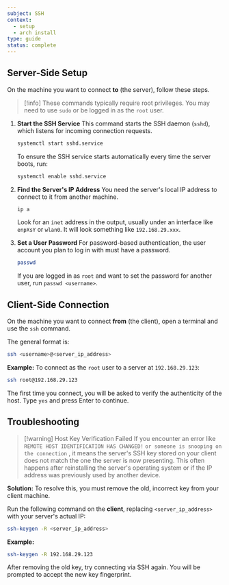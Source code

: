 ```yaml
---
subject: SSH
context:
  - setup
  - arch install
type: guide
status: complete
---
```


## Server-Side Setup

On the machine you want to connect **to** (the server), follow these steps.

> [!info]
> These commands typically require root privileges. You may need to use `sudo` or be logged in as the `root` user.

1.  **Start the SSH Service**
    This command starts the SSH daemon (`sshd`), which listens for incoming connection requests.
    ```bash
    systemctl start sshd.service
    ```
    To ensure the SSH service starts automatically every time the server boots, run:
    ```bash
    systemctl enable sshd.service
    ```

2.  **Find the Server's IP Address**
    You need the server's local IP address to connect to it from another machine.
    ```bash
    ip a
    ```
    Look for an `inet` address in the output, usually under an interface like `enpXsY` or `wlan0`. It will look something like `192.168.29.xxx`.

3.  **Set a User Password**
    For password-based authentication, the user account you plan to log in with must have a password.
    ```bash
    passwd
    ```
    If you are logged in as `root` and want to set the password for another user, run `passwd <username>`.

## Client-Side Connection

On the machine you want to connect **from** (the client), open a terminal and use the `ssh` command.

The general format is:
```bash
ssh <username>@<server_ip_address>
```

**Example:**
To connect as the `root` user to a server at `192.168.29.123`:
```bash
ssh root@192.168.29.123
```
The first time you connect, you will be asked to verify the authenticity of the host. Type `yes` and press Enter to continue.

## Troubleshooting

> [!warning] Host Key Verification Failed
> If you encounter an error like `REMOTE HOST IDENTIFICATION HAS CHANGED!` `or someone is snooping on the connection` , it means the server's SSH key stored on your client does not match the one the server is now presenting. This often happens after reinstalling the server's operating system or if the IP address was previously used by another device.

**Solution:**
To resolve this, you must remove the old, incorrect key from your client machine.

Run the following command on the **client**, replacing `<server_ip_address>` with your server's actual IP:
```bash
ssh-keygen -R <server_ip_address>
```

**Example:**
```bash
ssh-keygen -R 192.168.29.123
```
After removing the old key, try connecting via SSH again. You will be prompted to accept the new key fingerprint.
